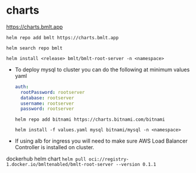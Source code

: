 # charts

https://charts.bmlt.app

`helm repo add bmlt https://charts.bmlt.app`

`helm search repo bmlt`

`helm install <release> bmlt/bmlt-root-server -n <namespace>`

* To deploy mysql to cluster you can do the following at minimum
    values yaml
    ```yaml
    auth:
      rootPassword: rootserver
      database: rootserver
      username: rootserver
      password: rootserver
    ```
    `helm repo add bitnami https://charts.bitnami.com/bitnami`

    `helm install -f values.yaml mysql bitnami/mysql -n <namespace>`


* If using alb for ingress you will need to make sure  AWS Load Balancer Controller is installed on cluster.

dockerhub helm chart `helm pull oci://registry-1.docker.io/bmltenabled/bmlt-root-server --version 0.1.1`
